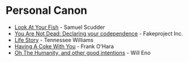 # Personal Canon

* [Look At Your Fish][fish] - Samuel Scudder 
* [You Are Not Dead: Declaring your codependence][codep] - Fakeproject Inc.
* [Life Story][lifestory] - Tennessee Williams 
* [Having A Coke With You][coke] - Frank O'Hara
* [Oh The Humanity, and other good intentions][humanity] - Will Eno 

[fish]: http://grammar.about.com/od/classicessays/a/Look-At-Your-Fish-By-Samuel-H-Scudder.htm
[codep]: http://youarenotdead.com/2011/06/7-declaring-your-codependence/
[lifestory]: http://www.poetryfoundation.org/poem/180369
[coke]: http://readalittlepoetry.wordpress.com/2010/12/17/having-a-coke-with-you-by-frank-ohara/
[humanity]: http://www.amazon.com/Oh-Humanity-Play-Acting-Edition/dp/B001O4VNHK